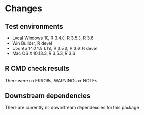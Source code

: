 Changes
================

## Test environments

  - Local Windows 10, R 3.4.0, R 3.5.3, R 3.6
  - Win Builder, R devel
  - Ubuntu 14.04.5 LTS, R 3.5.3, R 3.6, R devel
  - Mac OS X 10.13.3, R 3.5.3, R 3.6

## R CMD check results

There were no ERRORs, WARNINGs or NOTEs.

## Downstream dependencies

There are currently no downstream dependencies for this package
